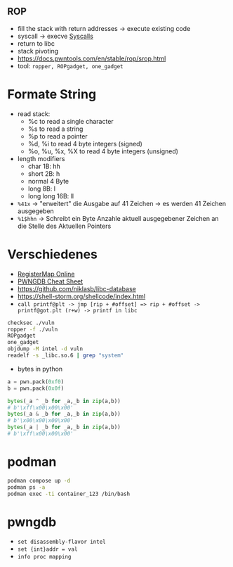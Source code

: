 
## ROP
- fill the stack with return addresses -> execute existing code
- syscall -> execve [Syscalls](https://x64.syscall.sh/) 
- return to libc
- stack pivoting
- https://docs.pwntools.com/en/stable/rop/srop.html
- tool: `ropper, ROPgadget, one_gadget`

# Formate String
- read stack:
	- %c to read a single character
	- %s to read a string
	- %p to read a pointer
	- %d, %i to read 4 byte integers (signed)
	- %o, %u, %x, %X to read 4 byte integers (unsigned)
- length modifiers
	- char 1B: hh
	- short 2B: h
	- normal 4 Byte
	- long 8B: l
	- long long 16B: ll
- `%41x` -> "erweitert" die Ausgabe auf 41 Zeichen -> es werden 41 Zeichen ausgegeben
- `%1$hhn` -> Schreibt ein Byte Anzahle aktuell ausgegebener Zeichen an die Stelle des Aktuellen Pointers
# Verschiedenes
- [RegisterMap Online](https://s3.amazonaws.com/media-p.slid.es/uploads/122159/images/1339091/x86_64-registers.png)
- [PWNGDB Cheat Sheet](https://pwndbg.re/CheatSheet.pdf) 
- https://github.com/niklasb/libc-database
- https://shell-storm.org/shellcode/index.html
- `call printf@plt -> jmp [rip + #offset] => rip + #offset -> printf@got.plt (r+w) -> printf in libc `
``` bash
checksec ./vuln
ropper -f ./vuln
ROPgadget
one_gadget
objdump -M intel -d vuln
readelf -s _libc.so.6 | grep "system"
```
- bytes in python
``` python
a = pwn.pack(0xf0)
b = pwn.pack(0x0f)

bytes(_a ^ _b for _a,_b in zip(a,b))
# b'\xff\x00\x00\x00'
bytes(_a & _b for _a,_b in zip(a,b))
# b'\x00\x00\x00\x00'
bytes(_a | _b for _a,_b in zip(a,b))
# b'\xff\x00\x00\x00'
```

# podman
```bash
podman compose up -d
podman ps -a
podman exec -ti container_123 /bin/bash
```
# pwngdb
- `set disassembly-flavor intel`
- `set {int}addr = val`
- `info proc mapping`